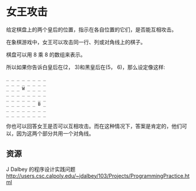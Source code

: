 # 女王攻击

给定棋盘上的两个皇后的位置，指示在各自位置的它们，是否能互相攻击。

在象棋游戏中，女王可以攻击同一行、列或对角线上的棋子。

棋盘可以用 8 乘 8 的数组来表示。

所以如果你告诉白皇后在(2， 3)和黑皇后在(5， 6)，那么设定像这样:

```text
_ _ _ _ _ _ _ _
_ _ _ _ _ _ _ _
_ _ _ W _ _ _ _
_ _ _ _ _ _ _ _
_ _ _ _ _ _ _ _
_ _ _ _ _ _ B _
_ _ _ _ _ _ _ _
_ _ _ _ _ _ _ _
```

你也可以回答女王是否可以互相攻击。而在这种情况下，答案是肯定的，他们可以，因为这两个部分共用一个对角线。

[help-page]: https://exercism.io/tracks/rust/learning
[modules]: https://doc.rust-lang.org/book/ch07-00-modules.html
[cargo]: https://doc.rust-lang.org/book/ch14-00-more-about-cargo.html
[rust-tests]: https://doc.rust-lang.org/book/ch11-02-running-tests.html

## 资源

J Dalbey 的程序设计实践问题<http://users.csc.calpoly.edu/~jdalbey/103/Projects/ProgrammingPractice.html>

